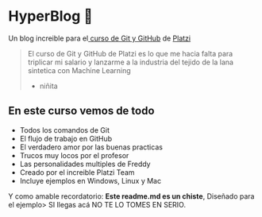 # HyperBlog 💚️

Un blog increible para el[ curso de Git y GitHub](https://platzi.com/cursos/git-github/ " curso de Git y GitHub") de [Platzi](https://platzi.com/ "Platzi")

> El curso de Git y GitHub de Platzi es lo que me hacia falta para triplicar mi salario y lanzarme a la industria del tejido de la lana sintetica con Machine Learning
>
> - niñita

## En este curso vemos de todo

- Todos los comandos de Git
- El flujo de trabajo en GitHub
- El verdadero amor por las buenas practicas
- Trucos muy locos por el profesor
- Las personalidades multiples de Freddy
- Creado por el increible Platzi Team
- Incluye ejemplos en Windows, Linux y Mac

Y como amable recordatorio: **Este readme.md es un chiste**, Diseñado para el ejemplo> SI llegas acá NO TE LO TOMES EN SERIO.

